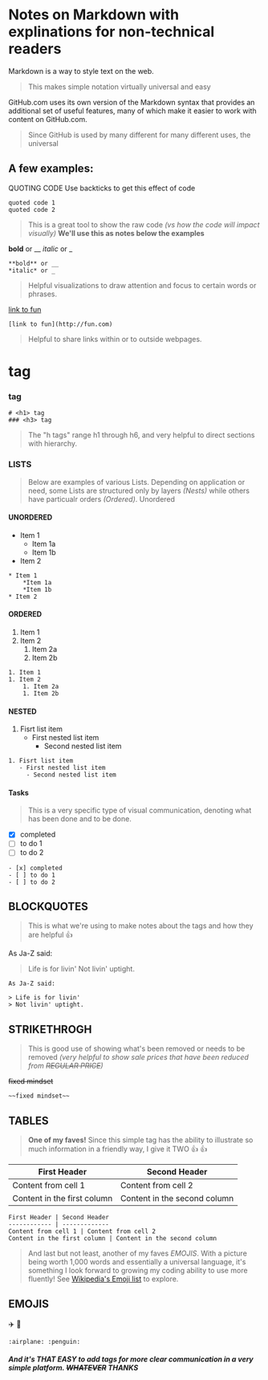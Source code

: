 # Notes on Markdown with explinations for non-technical readers

Markdown is a way to style text on the web.  
> This makes simple notation virtually universal and easy

GitHub.com uses its own version of the Markdown syntax that provides an additional set of useful features, many of which make it easier to work with content on GitHub.com.
> Since GitHub is used by many different for many different uses, the universal 

## A few examples:

QUOTING CODE
Use backticks to get this effect of code

```
quoted code 1
quoted code 2
```
> This is a great tool to show the raw code _(vs how the code will impact visually)_ __We'll use this as notes below the examples__

**bold** or __
*italic* or _

```
**bold** or __
*italic* or _
```

> Helpful visualizations to draw attention and focus to certain words or phrases.

[link to fun](http://fun.com)

```
[link to fun](http://fun.com)
```

> Helpful to share links within or to outside webpages.

# <h1> tag
### <h3> tag

```
# <h1> tag
### <h3> tag
```

> The "h tags" range h1 through h6, and very helpful to direct sections with hierarchy. 

### LISTS
> Below are examples of various Lists.  Depending on application or need, some Lists are structured only by layers _(Nests)_ while others have particualr orders _(Ordered)_.
Unordered

#### UNORDERED

* Item 1
	* Item 1a
	* Item 1b
* Item 2

```
* Item 1
	*Item 1a
	*Item 1b
* Item 2
```

#### ORDERED

1. Item 1
1. Item 2
	1. Item 2a
	1. Item 2b

```
1. Item 1
1. Item 2
	1. Item 2a
	1. Item 2b
```

#### NESTED

1. Fisrt list item
   - First nested list item
     - Second nested list item

```
1. Fisrt list item
   - First nested list item
     - Second nested list item
```

#### Tasks

> This is a very specific type of visual communication, denoting what has been done and to be done.
- [x] completed
- [ ] to do 1
- [ ] to do 2

```
- [x] completed
- [ ] to do 1
- [ ] to do 2
```

## BLOCKQUOTES
> This is what we're using to make notes about the tags and how they are helpful :+1:

As Ja-Z said:

> Life is for livin'
> Not livin' uptight.

```
As Ja-Z said:

> Life is for livin'
> Not livin' uptight.
```

## STRIKETHROGH
> This is good use of showing what's been removed or needs to be removed _(very helpful to show sale prices that have been reduced from ~~REGULAR PRICE~~)_

~~fixed mindset~~

```
~~fixed mindset~~
```

## TABLES
> __One of my faves!__ Since this simple tag has the ability to illustrate so much information in a friendly way, I give it TWO :+1: :+1:

First Header | Second Header
------------ | -------------
Content from cell 1 | Content from cell 2
Content in the first column | Content in the second column

```
First Header | Second Header
------------ | -------------
Content from cell 1 | Content from cell 2
Content in the first column | Content in the second column
```

> And last but not least, another of my faves _*EMOJIS*_. With a picture being worth 1,000 words and essentially a universal language, it's something I look forward to growing my coding ability to use more fluently! See [Wikipedia's Emoji list](https://en.wikipedia.org/wiki/Emoji) to explore.

## EMOJIS

:airplane: :penguin:

```
:airplane: :penguin:
```

##### And it's THAT EASY to add tags for more clear communication in a very simple platform.  ~~WHATEVER~~ __THANKS__ 
